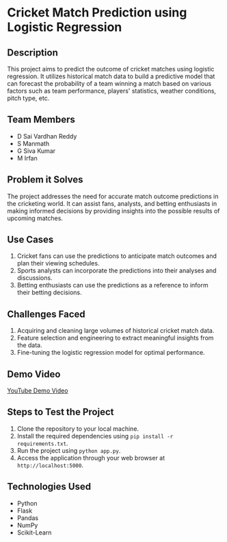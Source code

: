 
# Cricket Match Prediction using Logistic Regression

## Description
This project aims to predict the outcome of cricket matches using logistic regression. It utilizes historical match data to build a predictive model that can forecast the probability of a team winning a match based on various factors such as team performance, players' statistics, weather conditions, pitch type, etc.

## Team Members
- D Sai Vardhan Reddy
- S Manmath
- G Siva Kumar
- M Irfan

## Problem it Solves
The project addresses the need for accurate match outcome predictions in the cricketing world. It can assist fans, analysts, and betting enthusiasts in making informed decisions by providing insights into the possible results of upcoming matches.

## Use Cases
1. Cricket fans can use the predictions to anticipate match outcomes and plan their viewing schedules.
2. Sports analysts can incorporate the predictions into their analyses and discussions.
3. Betting enthusiasts can use the predictions as a reference to inform their betting decisions.

## Challenges Faced
1. Acquiring and cleaning large volumes of historical cricket match data.
2. Feature selection and engineering to extract meaningful insights from the data.
3. Fine-tuning the logistic regression model for optimal performance.

## Demo Video
[YouTube Demo Video](https://www.dropbox.com/scl/fi/7scyzla0m17ieok5jd365/sai.mp4?rlkey=xdpyrfkmt9p51wrxxw1x120oh&dl=0)


## Steps to Test the Project
1. Clone the repository to your local machine.
2. Install the required dependencies using `pip install -r requirements.txt`.
3. Run the project using `python app.py`.
4. Access the application through your web browser at `http://localhost:5000`.

## Technologies Used
- Python
- Flask
- Pandas
- NumPy
- Scikit-Learn
